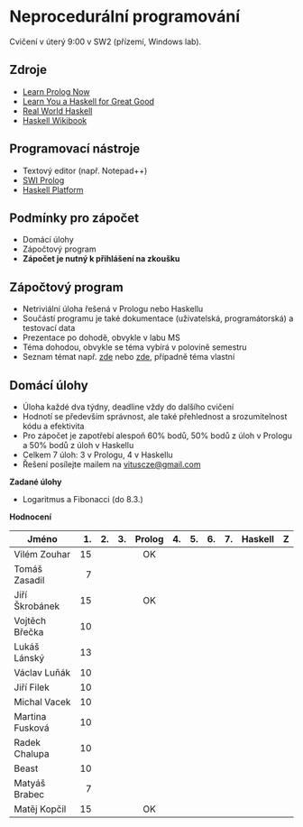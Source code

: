 Neprocedurální programování
===========================

Cvičení v úterý 9:00 v SW2 (přízemí, Windows lab).

Zdroje
------

- [Learn Prolog Now](http://www.learnprolognow.org/)
- [Learn You a Haskell for Great Good](http://learnyouahaskell.com/)
- [Real World Haskell](http://book.realworldhaskell.org/)
- [Haskell Wikibook](https://en.wikibooks.org/wiki/Haskell)

Programovací nástroje
---------------------

- Textový editor (např. Notepad++)
- [SWI Prolog](http://www.swi-prolog.org/)
- [Haskell Platform](https://www.haskell.org/platform/)

Podmínky pro zápočet
--------------------

- Domácí úlohy
- Zápočtový program
- **Zápočet je nutný k přihlášení na zkoušku**

Zápočtový program
-----------------

- Netriviální úloha řešená v Prologu nebo Haskellu
- Součástí programu je také dokumentace (uživatelská, programátorská) a testovací data
- Prezentace po dohodě, obvykle v labu MS
- Téma dohodou, obvykle se téma vybírá v polovině semestru
- Seznam témat např. [zde](http://kti.mff.cuni.cz/~hric/vyuka/pl_prikl_win.pdf) nebo [zde](http://ksvi.mff.cuni.cz/~dvorak/vyuka/14/NPRG005x01/programy.html), případně téma vlastní

Domácí úlohy
------------

- Úloha každé dva týdny, deadline vždy do dalšího cvičení
- Hodnotí se především správnost, ale také přehlednost a srozumitelnost kódu a efektivita
- Pro zápočet je zapotřebí alespoň 60% bodů, 50% bodů z úloh v Prologu a 50% bodů z úloh v Haskellu
- Celkem 7 úloh: 3 v Prologu, 4 v Haskellu
- Řešení posílejte mailem na vituscze@gmail.com

**Zadané úlohy**

- Logaritmus a Fibonacci (do 8.3.)

**Hodnocení**

| Jméno              | 1. | 2. | 3. | Prolog | 4. | 5. | 6. | 7. | Haskell |  Z |
| ------------------ | --:| --:| --:|:------:| --:| --:| --:| --:|:-------:|:--:|
| Vilém Zouhar       | 15 |    |    |     OK |    |    |    |    |         |    |
| Tomáš Zasadil      |  7 |    |    |        |    |    |    |    |         |    |
| Jiří Škrobánek     | 15 |    |    |     OK |    |    |    |    |         |    |
| Vojtěch Břečka     | 10 |    |    |        |    |    |    |    |         |    |
| Lukáš Lánský       | 13 |    |    |        |    |    |    |    |         |    |
| Václav Luňák       | 10 |    |    |        |    |    |    |    |         |    |
| Jiří Filek         | 10 |    |    |        |    |    |    |    |         |    |
| Michal Vacek       | 10 |    |    |        |    |    |    |    |         |    |
| Martina Fusková    | 10 |    |    |        |    |    |    |    |         |    |
| Radek Chalupa      | 10 |    |    |        |    |    |    |    |         |    |
| Beast              | 10 |    |    |        |    |    |    |    |         |    |
| Matyáš Brabec      |  7 |    |    |        |    |    |    |    |         |    |
| Matěj Kopčil       | 15 |    |    |     OK |    |    |    |    |         |    |
